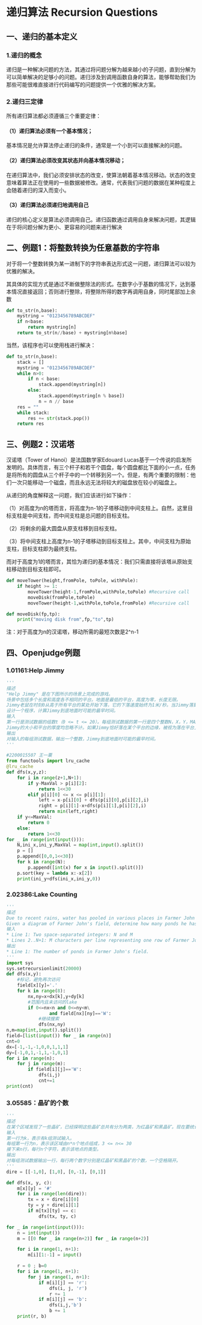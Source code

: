 #  递归算法 Recursion Questions

## 一、递归的基本定义

### 1.递归的概念
递归是一种解决问题的方法，其通过将问题分解为越来越小的子问题，直到分解为可以简单解决的足够小的问题。递归涉及到调用函数自身的算法，能够帮助我们为那些可能很难直接进行代码编写的问题提供一个优雅的解决方案。

### 2.递归三定律
所有递归算法都必须遵循三个重要定律：

#### （1）递归算法必须有一个基本情况；
基本情况是允许算法停止递归的条件，通常是一个小到可以直接解决的问题。


#### （2）递归算法必须改变其状态并向基本情况移动；
在递归算法中，我们必须安排状态的改变，使算法朝着基本情况移动。状态的改变意味着算法正在使用的一些数据被修改。通常，代表我们问题的数据在某种程度上会随着递归的深入而变小。

#### （3）递归算法必须递归地调用自己
递归的核心定义是算法必须调用自己。递归函数通过调用自身来解决问题，其逻辑在于将问题分解为更小、更容易的问题来进行解决

## 二、例题1：将整数转换为任意基数的字符串
对于将一个整数转换为某一进制下的字符串表达形式这一问题，递归算法可以较为优雅的解决。

其具体的实现方式是通过不断做整除法的形式。在数字小于基数的情况下，达到基本情况直接返回；否则进行整除，将整除所得的数字再调用自身，同时尾部加上余数

```python
def to_str(n,base):
    mystring = "0123456789ABCDEF"
    if n<base:
        return mystring[n]
    return to_str(n//base) + mystring[n%base]
```

当然，该程序也可以使用栈进行解决：
```python
def to_str(n,base):
    stack = []
    mystring = "0123456789ABCDEF"
    while n>0:
        if n < base:
            stack.append(mystring[n])
        else:
            stack.append(mystring[n % base])
            n = n // base
    res = ""
    while stack:
        res += str(stack.pop())
    return res
```

## 三、例题2：汉诺塔
汉诺塔（Tower of Hanoi）是法国数学家Edouard Lucas基于一个传说的启发所发明的。具体而言，有三个杆子和若干个圆盘，每个圆盘都比下面的小一点，任务是将所有的圆盘从三个杆子中的一个转移到另一个。但是，有两个重要的限制：他们一次只能移动一个磁盘，而且永远无法将较大的磁盘放在较小的磁盘上。

从递归的角度解释这一问题，我们应该进行如下操作：

（1）对高度为n的塔而言，将高度为n-1的子塔移动到中间支柱上。自然，这里目标支柱是中间支柱，而中间支柱是总问题的目标支柱。

（2）将剩余的最大圆盘从原支柱移到目标支柱。

（3）将中间支柱上高度为n-1的子塔移动到目标支柱上。其中，中间支柱为原始支柱，目标支柱即为最终支柱。

而对于高度为1的塔而言，其恰为递归的基本情况：我们只需直接将该塔从原始支柱移动到目标支柱即可。

```python
def moveTower(height,fromPole, toPole, withPole):
    if height >= 1:
        moveTower(height-1,fromPole,withPole,toPole) #Recursive call
        moveDisk(fromPole,toPole)
        moveTower(height-1,withPole,toPole,fromPole) #Recursive call

def moveDisk(fp,tp):
    print("moving disk from",fp,"to",tp)
```

注：对于高度为n的汉诺塔，移动所需的最短次数是2^n-1

## 四、Openjudge例题

### 1.01161:Help Jimmy
```python
'''
描述
"Help Jimmy" 是在下图所示的场景上完成的游戏。
场景中包括多个长度和高度各不相同的平台。地面是最低的平台，高度为零，长度无限。
Jimmy老鼠在时刻0从高于所有平台的某处开始下落，它的下落速度始终为1米/秒。当Jimmy落到某个平台上时，游戏者选择让它向左还是向右跑，它跑动的速度也是1米/秒。当Jimmy跑到平台的边缘时，开始继续下落。Jimmy每次下落的高度不能超过MAX米，不然就会摔死，游戏也会结束。
设计一个程序，计算Jimmy到底地面时可能的最早时间。
输入
第一行是测试数据的组数t（0 <= t <= 20）。每组测试数据的第一行是四个整数N，X，Y，MAX，用空格分隔。N是平台的数目（不包括地面），X和Y是Jimmy开始下落的位置的横竖坐标，MAX是一次下落的最大高度。接下来的N行每行描述一个平台，包括三个整数，X1[i]，X2[i]和H[i]。H[i]表示平台的高度，X1[i]和X2[i]表示平台左右端点的横坐标。1 <= N <= 1000，-20000 <= X, X1[i], X2[i] <= 20000，0 < H[i] < Y <= 20000（i = 1..N）。所有坐标的单位都是米。
Jimmy的大小和平台的厚度均忽略不计。如果Jimmy恰好落在某个平台的边缘，被视为落在平台上。所有的平台均不重叠或相连。测试数据保证问题一定有解。
输出
对输入的每组测试数据，输出一个整数，Jimmy到底地面时可能的最早时间。
'''

#2200015507 王一粟
from functools import lru_cache
@lru_cache
def dfs(x,y,z):
    for i in range(z+1,N+1):
        if y-MaxVal > p[i][2]:
            return 1<<30
        elif p[i][0] <= x <= p[i][1]:
            left = x-p[i][0] + dfs(p[i][0],p[i][2],i)
            right = p[i][1]-x+dfs(p[i][1],p[i][2],i)
            return min(left,right)
    if y<=MaxVal:
        return 0
    else:
        return 1<<30
for _ in range(int(input())):
    N,ini_x,ini_y,MaxVal = map(int,input().split())
    p = []
    p.append([0,0,1<<30])
    for k in range(N):
        p.append([int(x) for x in input().split()])
    p.sort(key = lambda x:-x[2])
    print(ini_y+dfs(ini_x,ini_y,0))
```

### 2.02386:Lake Counting
```python
'''
描述
Due to recent rains, water has pooled in various places in Farmer John's field, which is represented by a rectangle of N x M (1 <= N <= 100; 1 <= M <= 100) squares. Each square contains either water ('W') or dry land ('.'). Farmer John would like to figure out how many ponds have formed in his field. A pond is a connected set of squares with water in them, where a square is considered adjacent to all eight of its neighbors.
Given a diagram of Farmer John's field, determine how many ponds he has.
输入
* Line 1: Two space-separated integers: N and M
* Lines 2..N+1: M characters per line representing one row of Farmer John's field. Each character is either 'W' or '.'. The characters do not have spaces between them.
输出
* Line 1: The number of ponds in Farmer John's field.
'''
import sys
sys.setrecursionlimit(20000)
def dfs(x,y):
	#标记，避免再次访问
    field[x][y]='.'
    for k in range(8):
        nx,ny=x+dx[k],y+dy[k]
        #范围内且未访问的lake
        if 0<=nx<n and 0<=ny<m\
                and field[nx][ny]=='W':
            #继续搜索
            dfs(nx,ny)
n,m=map(int,input().split())
field=[list(input()) for _ in range(n)]
cnt=0
dx=[-1,-1,-1,0,0,1,1,1]
dy=[-1,0,1,-1,1,-1,0,1]
for i in range(n):
    for j in range(m):
        if field[i][j]=='W':
            dfs(i,j)
            cnt+=1
print(cnt)
```

### 3.05585：晶矿的个数
```python
'''
描述
在某个区域发现了一些晶矿，已经探明这些晶矿总共有分为两类，为红晶矿和黑晶矿。现在要统计该区域内红晶矿和黑晶矿的个数。假设可以用二维地图m[][]来描述该区域，若m[i][j]为#表示该地点是非晶矿地点，若m[i][j]为r表示该地点是红晶矿地点，若m[i][j]为b表示该地点是黑晶矿地点。一个晶矿是由相同类型的并且上下左右相通的晶矿点组成。现在给你该区域的地图，求红晶矿和黑晶矿的个数。
输入
第一行为k，表示有k组测试输入。
每组第一行为n，表示该区域由n*n个地点组成，3 <= n<= 30
接下来n行，每行n个字符，表示该地点的类型。
输出
对每组测试数据输出一行，每行两个数字分别是红晶矿和黑晶矿的个数，一个空格隔开。
'''
dire = [[-1,0], [1,0], [0,-1], [0,1]]

def dfs(x, y, c):
    m[x][y] = '#'
    for i in range(len(dire)):
        tx = x + dire[i][0]
        ty = y + dire[i][1]
        if m[tx][ty] == c:
            dfs(tx, ty, c)

for _ in range(int(input())):
    n = int(input())
    m = [[0 for _ in range(n+2)] for _ in range(n+2)]

    for i in range(1, n+1):
        m[i][1:-1] = input()

    r = 0 ; b=0
    for i in range(1, n+1):
        for j in range(1, n+1):
            if m[i][j] == 'r':
                dfs(i, j, 'r')
                r += 1
            if m[i][j] == 'b':
                dfs(i,j,'b')
                b += 1
    print(r, b)
```